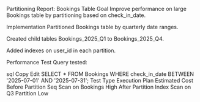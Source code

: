 Partitioning Report: Bookings Table
 Goal
Improve performance on large Bookings table by partitioning based on check_in_date.

 Implementation
Partitioned Bookings table by quarterly date ranges.

Created child tables Bookings_2025_Q1 to Bookings_2025_Q4.

Added indexes on user_id in each partition.

 Performance Test
Query tested:

sql
Copy
Edit
SELECT * FROM Bookings WHERE check_in_date BETWEEN '2025-07-01' AND '2025-07-31';
Test Type	Execution Plan	Estimated Cost
Before Partition	Seq Scan on Bookings	High
After Partition	Index Scan on Q3 Partition	Low